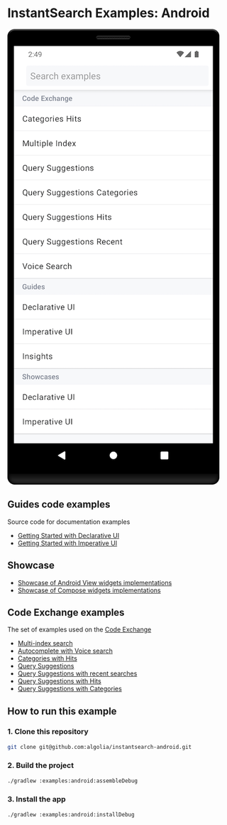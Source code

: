 # InstantSearch Examples: Android

![InstantSearch Examples for Android](/docs/img/examples/android.png)

## Guides code examples

Source code for documentation examples

- [Getting Started with Declarative UI][Compose Guide]
- [Getting Started with Imperative UI][Android View Guide]

## Showcase

- [Showcase of Android View widgets implementations][Android View Showcase] 
- [Showcase of Compose widgets implementations][Compose Showcase]

## Code Exchange examples

The set of examples used on the [Code Exchange](https://www.algolia.com/developers/code-exchange/)

- [Multi-index search][Codex Multi-index]
- [Autocomplete with Voice search][Codex Voice]
- [Categories with Hits][Codex Categories with Hits]
- [Query Suggestions][Codex Query Suggestion]
- [Query Suggestions with recent searches][Codex Query Suggestion recent]
- [Query Suggestions with Hits][Codex Query Suggestion hits]
- [Query Suggestions with Categories][Codex Query Suggestion categories]

## How to run this example

### 1. Clone this repository

```sh
git clone git@github.com:algolia/instantsearch-android.git
```

### 2. Build the project

```sh
./gradlew :examples:android:assembleDebug
```

### 3. Install the app

```sh
./gradlew :examples:android:installDebug
```


[Android View Guide]: /examples/android/src/main/kotlin/com/algolia/instantsearch/examples/android/guides/compose
[Compose Guide]: /examples/android/src/main/kotlin/com/algolia/instantsearch/examples/android/guides/gettingstarted
[Android View Showcase]: /examples/android/src/main/kotlin/com/algolia/instantsearch/examples/android/showcase/androidview
[Compose Showcase]: /examples/android/src/main/kotlin/com/algolia/instantsearch/examples/android/showcase/compose
[Codex Multi-index]: /examples/android/src/main/kotlin/com/algolia/instantsearch/examples/android/codex/multipleindex
[Codex Categories with Hits]: /examples/android/src/main/kotlin/com/algolia/instantsearch/examples/android/codex/categorieshits 
[Codex Voice]: /examples/android/src/main/kotlin/com/algolia/instantsearch/examples/android/codex/voice
[Codex Query Suggestion]: /examples/android/src/main/kotlin/com/algolia/instantsearch/examples/android/codex/suggestions/query
[Codex Query Suggestion recent]: /examples/android/src/main/kotlin/com/algolia/instantsearch/examples/android/codex/suggestions/recent
[Codex Query Suggestion hits]: /examples/android/src/main/kotlin/com/algolia/instantsearch/examples/android/codex/suggestions/hits
[Codex Query Suggestion categories]: /examples/android/src/main/kotlin/com/algolia/instantsearch/examples/android/codex/suggestions/categories
